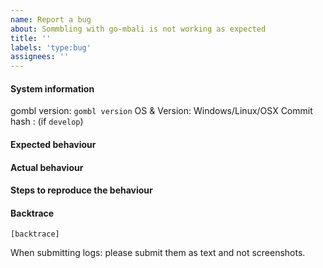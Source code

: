 ```yaml
---
name: Report a bug
about: Sommbling with go-mbali is not working as expected
title: ''
labels: 'type:bug'
assignees: ''
---
```


#### System information

gombl version: `gombl version`
OS & Version: Windows/Linux/OSX
Commit hash : (if `develop`)

#### Expected behaviour


#### Actual behaviour


#### Steps to reproduce the behaviour


#### Backtrace

````
[backtrace]
````

When submitting logs: please submit them as text and not screenshots.